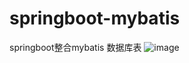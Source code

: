 # springboot-mybatis
springboot整合mybatis
数据库表
![image](https://user-images.githubusercontent.com/48432688/122181506-fdf79700-cebb-11eb-9d25-d8b1174d9e9e.png)
